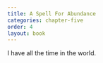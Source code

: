 ```yaml
---
title: A Spell For Abundance
categories: chapter-five
order: 4
layout: book
---
```


I have all the time in the world.
